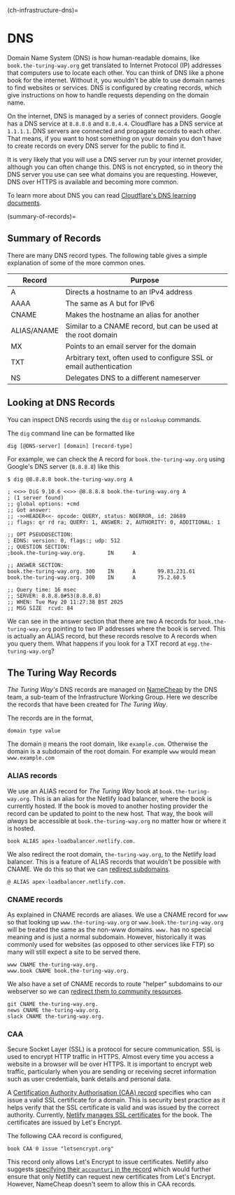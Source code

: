(ch-infrastructure-dns)=
# DNS

Domain Name System (DNS) is how human-readable domains, like `book.the-turing-way.org` get translated to Internet Protocol (IP) addresses that computers use to locate each other.
You can think of DNS like a phone book for the internet.
Without it, you wouldn't be able to use domain names to find websites or services.
DNS is configured by creating records, which give instructions on how to handle requests depending on the domain name.

On the internet, DNS is managed by a series of connect providers.
Google has a DNS service at `8.8.8.8` and `8.8.4.4`.
Cloudflare has a DNS service at `1.1.1.1`.
DNS servers are connected and propagate records to each other.
That means, if you want to host something on your domain you don't have to create records on every DNS server for the public to find it.

It is very likely that you will use a DNS server run by your internet provider, although you can often change this.
DNS is not encrypted, so in theory the DNS server you use can see what domains you are requesting.
However, DNS over HTTPS is available and becoming more common.

To learn more about DNS you can read [Cloudflare's DNS learning documents](https://www.cloudflare.com/learning/dns/what-is-dns/).

(summary-of-records)=
## Summary of Records

There are many DNS record types.
The following table gives a simple explanation of some of the more common ones.

| Record      | Purpose                                                               |
| --------    | --------------------------------------------------------------------- |
| A           | Directs a hostname to an IPv4 address                                 |
| AAAA        | The same as A but for IPv6                                            |
| CNAME       | Makes the hostname an alias for another                               |
| ALIAS/ANAME | Similar to a CNAME record, but can be used at the root domain         |
| MX          | Points to an email server for the domain                              |
| TXT         | Arbitrary text, often used to configure SSL or email authentication   |
| NS          | Delegates DNS to a different nameserver                               |

## Looking at DNS Records

You can inspect DNS records using the `dig` or `nslookup` commands.

The `dig` command line can be formatted like

```console
dig [@DNS-server] [domain] [record-type]
```

For example, we can check the A record for `book.the-turing-way.org` using Google's DNS server (`8.8.8.8`) like this

```console
$ dig @8.8.8.8 book.the-turing-way.org A

; <<>> DiG 9.10.6 <<>> @8.8.8.8 book.the-turing-way.org A
; (1 server found)
;; global options: +cmd
;; Got answer:
;; ->>HEADER<<- opcode: QUERY, status: NOERROR, id: 28689
;; flags: qr rd ra; QUERY: 1, ANSWER: 2, AUTHORITY: 0, ADDITIONAL: 1

;; OPT PSEUDOSECTION:
; EDNS: version: 0, flags:; udp: 512
;; QUESTION SECTION:
;book.the-turing-way.org.       IN      A

;; ANSWER SECTION:
book.the-turing-way.org. 300    IN      A       99.83.231.61
book.the-turing-way.org. 300    IN      A       75.2.60.5

;; Query time: 16 msec
;; SERVER: 8.8.8.8#53(8.8.8.8)
;; WHEN: Tue May 20 11:27:38 BST 2025
;; MSG SIZE  rcvd: 84
```

We can see in the answer section that there are two A records for `book.the-turing-way.org` pointing to two IP addresses where the book is served.
This is actually an ALIAS record, but these records resolve to A records when you query them.
What happens if you look for a TXT record at `egg.the-turing-way.org`?

## The Turing Way Records

_The Turing Way's_ DNS records are managed on [NameCheap](https://namecheap.com) by the DNS team, a sub-team of the Infrastructure Working Group.
Here we describe the records that have been created for _The Turing Way_.

The records are in the format,

```
domain type value
```

The domain `@` means the root domain, like `example.com`.
Otherwise the domain is a subdomain of the root domain.
For example `www` would mean `www.example.com`

### ALIAS records

We use an ALIAS record for _The Turing Way_ book at `book.the-turing-way.org`.
This is an alias for the Netlify load balancer, where the book is currently hosted.
If the book is moved to another hosting provider the record can be updated to point to the new host.
That way, the book will _always_ be accessible at `book.the-turing-way.org` no matter how or where it is hosted.

```
book ALIAS apex-loadbalancer.netlify.com.
```

We also redirect the root domain, `the-turing-way.org`, to the Netlify load balancer.
This is a feature of ALIAS records that wouldn't be possible with CNAME.
We do this so that we can [redirect subdomains](#ch-infrastructure-redirects).

```
@ ALIAS apex-loadbalancer.netlify.com.
```

### CNAME records

As explained in [](#summary-of-records) CNAME records are aliases.
We use a CNAME record for `www` so that looking up `www.the-turing-way.org` or `www.book.the-turing-way.org` will be treated the same as the non-www domains.
`www.` has no special meaning and is just a normal subdomain.
However, historically it was commonly used for websites (as opposed to other services like FTP) so many will still expect a site to be served there.

```
www CNAME the-turing-way.org.
www.book CNAME book.the-turing-way.org.
```

We also have a set of CNAME records to route "helper" subdomains to our webserver so we can [redirect them to community resources](#ch-infrastructure-redirects-helpers).

```
git CNAME the-turing-way.org.
news CNAME the-turing-way.org.
slack CNAME the-turing-way.org.
```

### CAA

Secure Socket Layer (SSL) is a protocol for secure communication.
SSL is used to encrypt HTTP traffic in HTTPS.
Almost every time you access a website in a browser will be over HTTPS.
It is important to encrypt web traffic, particularly when you are sending or receiving secret information such as user credentials, bank details and personal data.

A [Certification Authority Authorisation (CAA) record](https://letsencrypt.org/docs/caa/) specifies who can issue a valid SSL certificate for a domain.
This is security best practice as it helps verify that the SSL certificate is valid and was issued by the correct authority.
Currently, [Netlify manages SSL certificates](https://docs.netlify.com/domains-https/https-ssl/#netlify-managed-certificates) for the book.
The certificates are issued by Let's Encrypt.

The following CAA record is configured,

```
book CAA 0 issue "letsencrypt.org"
```

This record only allows Let's Encrypt to issue certificates.
Netlify also suggests [specifying their `accounturi` in the record](https://docs.netlify.com/domains-https/https-ssl/#netlify-managed-certificates) which would further ensure that only Netlify can request new certificates from Let's Encrypt.
However, NameCheap doesn't seem to allow this in CAA records.
